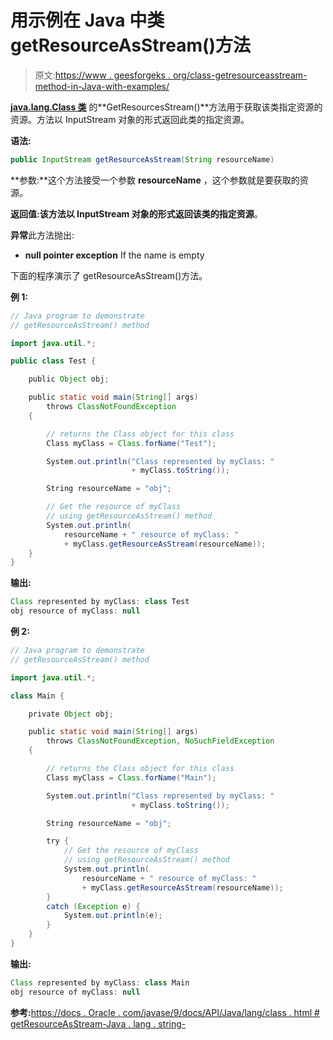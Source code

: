 # 用示例在 Java 中类 getResourceAsStream()方法

> 原文:[https://www . geesforgeks . org/class-getresourceasstream-method-in-Java-with-examples/](https://www.geeksforgeeks.org/class-getresourceasstream-method-in-java-with-examples/)

**[java.lang.Class 类](https://www.geeksforgeeks.org/java-lang-class-class-java-set-1/)** 的**GetResourcesStream()**方法用于获取该类指定资源的资源。方法以 InputStream 对象的形式返回此类的指定资源。

**语法:**

```java
public InputStream getResourceAsStream(String resourceName)

```

**参数:**这个方法接受一个参数 **resourceName** ，这个参数就是要获取的资源。

**返回值:**该方法以 InputStream 对象的形式返回该类的指定**资源**。

**异常**此方法抛出:

*   **null pointer exception** If the name is empty

下面的程序演示了 getResourceAsStream()方法。

**例 1:**

```java
// Java program to demonstrate
// getResourceAsStream() method

import java.util.*;

public class Test {

    public Object obj;

    public static void main(String[] args)
        throws ClassNotFoundException
    {

        // returns the Class object for this class
        Class myClass = Class.forName("Test");

        System.out.println("Class represented by myClass: "
                           + myClass.toString());

        String resourceName = "obj";

        // Get the resource of myClass
        // using getResourceAsStream() method
        System.out.println(
            resourceName + " resource of myClass: "
            + myClass.getResourceAsStream(resourceName));
    }
}
```

**输出:**

```java
Class represented by myClass: class Test
obj resource of myClass: null

```

**例 2:**

```java
// Java program to demonstrate
// getResourceAsStream() method

import java.util.*;

class Main {

    private Object obj;

    public static void main(String[] args)
        throws ClassNotFoundException, NoSuchFieldException
    {

        // returns the Class object for this class
        Class myClass = Class.forName("Main");

        System.out.println("Class represented by myClass: "
                           + myClass.toString());

        String resourceName = "obj";

        try {
            // Get the resource of myClass
            // using getResourceAsStream() method
            System.out.println(
                resourceName + " resource of myClass: "
                + myClass.getResourceAsStream(resourceName));
        }
        catch (Exception e) {
            System.out.println(e);
        }
    }
}
```

**输出:**

```java
Class represented by myClass: class Main
obj resource of myClass: null

```

**参考:**[https://docs . Oracle . com/javase/9/docs/API/Java/lang/class . html # getResourceAsStream-Java . lang . string-](https://docs.oracle.com/javase/9/docs/api/java/lang/Class.html#getResourceAsStream-java.lang.String-)